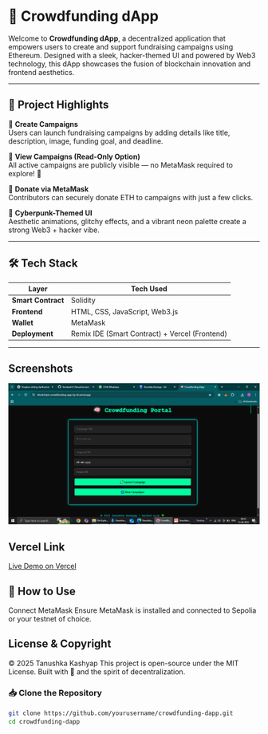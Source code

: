# 🧠 Crowdfunding dApp

Welcome to **Crowdfunding dApp**, a decentralized application that empowers users to create and support fundraising campaigns using Ethereum. Designed with a sleek, hacker-themed UI and powered by Web3 technology, this dApp showcases the fusion of blockchain innovation and frontend aesthetics.

---

## 📌 Project Highlights

🔹 **Create Campaigns**  
Users can launch fundraising campaigns by adding details like title, description, image, funding goal, and deadline.

🔹 **View Campaigns (Read-Only Option)**  
All active campaigns are publicly visible — no MetaMask required to explore! 👀

🔹 **Donate via MetaMask**  
Contributors can securely donate ETH to campaigns with just a few clicks.

🔹 **Cyberpunk-Themed UI**  
Aesthetic animations, glitchy effects, and a vibrant neon palette create a strong Web3 + hacker vibe.

---

## 🛠️ Tech Stack

| Layer | Tech Used |
|-------|-----------|
| **Smart Contract** | Solidity |
| **Frontend** | HTML, CSS, JavaScript, Web3.js |
| **Wallet** | MetaMask |
| **Deployment** | Remix IDE (Smart Contract) + Vercel (Frontend) |

---
## Screenshots 
![Screenshot](./Screenshot%20(747).png)

## Vercel Link
[ Live Demo on Vercel](https://blockchain-crowdfunding-app-by-tk.vercel.app/)

## 🧪 How to Use
Connect MetaMask
Ensure MetaMask is installed and connected to Sepolia or your testnet of choice.

## License & Copyright
© 2025 Tanushka Kashyap
This project is open-source under the MIT License.
Built with 💚 and the spirit of decentralization.

### 📥 Clone the Repository
```bash
git clone https://github.com/yourusername/crowdfunding-dapp.git
cd crowdfunding-dapp



